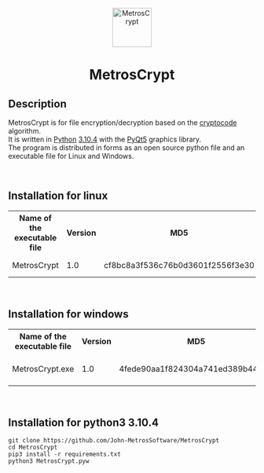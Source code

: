  
<p align="center"> 
  <img src="https://cdn-icons-png.flaticon.com/512/7721/7721624.png" alt="MetrosCrypt" width="80px" height="80px">
</p>
<h1 align="center">MetrosCrypt</h1>
 

## Description
MetrosCrypt is for file encryption/decryption based on the <a href="https://pypi.org/project/cryptocode/">cryptocode</a> algorithm.<br>
It is written in <a href="https://python.org">Python</a> <a href="https://www.python.org/downloads/release/python-3104/">3.10.4</a> with the <a href="https://pypi.org/project/PyQt5/">PyQt5</a> graphics library.<br>
The program is distributed in forms as an open source python file and an executable file for Linux and Windows.<br>

<br>

## Installation for linux
<table>
   <tr>
      <th>Name of the executable file</th>
      <th>Version</th>
      <th>MD5</th>
      <th>VirusTotal</th>
      <th>Download</th>
   </tr>
   <tr>
      <td>MetrosCrypt</td>
      <td>1.0</td>
      <td>cf8bc8a3f536c76b0d3601f2556f3e30</td>
      <td><a href="https://www.virustotal.com/gui/file/976468e744ab0785898b2a1b06638a7c70a86a8919c69fcecbe91b05b3dcae9b?nocache=1">VirusTotal</a></td>
      <td><a href="https://github.com/John-MetrosSoftware/MetrosCrypt/releases/tag/MetrosCryptLinux">Download for linux</a></td>
   </tr>
</table>

<br>

## Installation for windows
<table>
   <tr>
      <th>Name of the executable file</th>
      <th>Version</th>
      <th>MD5</th>
      <th>VirusTotal</th>
      <th>Download</th>
   </tr>
   <tr>
      <td>MetrosCrypt.exe</td>
      <td>1.0</td>
      <td>4fede90aa1f824304a741ed389b44905</td>
      <td><a href="https://www.virustotal.com/gui/file-analysis/NGZlZGU5MGFhMWY4MjQzMDRhNzQxZWQzODliNDQ5MDU6MTY1NDcxMDMyMQ==">VirusTotal</a></td>
      <td><a href="https://github.com/John-MetrosSoftware/MetrosCrypt/releases/tag/MetrosCryptWindows">Download for windows</a></td>
   </tr>
</table>
<br>

## Installation for python3 3.10.4
```
git clone https://github.com/John-MetrosSoftware/MetrosCrypt
cd MetrosCrypt
pip3 install -r requirements.txt
python3 MetrosCrypt.pyw
```
